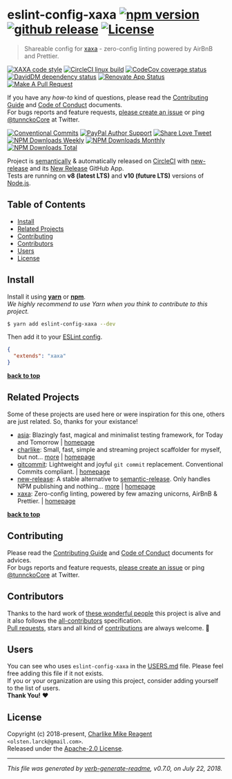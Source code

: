 # eslint-config-xaxa [![npm version][npmv-img]][npmv-url] [![github release][ghrelease-img]][ghrelease-url] [![License][license-img]][license-url]

<!-- When logo is needed
<p align="center">
  <a href="https://github.com/username/repo">
    <img src="./logo.png">
  </a>
</p>
<br>
-->

> Shareable config for [xaxa][] - zero-config linting powered by AirBnB and Prettier.

<div id="thetop"></div>

[![XAXA code style][codestyle-img]][codestyle-url]
[![CircleCI linux build][linuxbuild-img]][linuxbuild-url]
[![CodeCov coverage status][codecoverage-img]][codecoverage-url]
[![DavidDM dependency status][dependencies-img]][dependencies-url]
[![Renovate App Status][renovateapp-img]][renovateapp-url]
[![Make A Pull Request][prs-welcome-img]][prs-welcome-url]

If you have any _how-to_ kind of questions, please read the [Contributing Guide](./CONTRIBUTING.md) and [Code of Conduct](./CODE_OF_CONDUCT.md) documents.  
For bugs reports and feature requests, [please create an issue][open-issue-url] or ping [@tunnckoCore](https://twitter.com/tunnckoCore) at Twitter.

[![Conventional Commits][ccommits-img]][ccommits-url]
[![PayPal Author Support][paypal-donate-img]][paypal-donate-url]
[![Share Love Tweet][share-love-img]][share-love-url]
[![NPM Downloads Weekly][downloads-weekly-img]][npmv-url]
[![NPM Downloads Monthly][downloads-monthly-img]][npmv-url]
[![NPM Downloads Total][downloads-total-img]][npmv-url]

Project is [semantically](https://semver.org) & automatically released on [CircleCI][codecoverage-url] with [new-release][] and its [New Release](https://github.com/apps/new-release) GitHub App.  
Tests are running on **v8 (latest LTS)** and **v10 (future LTS)** versions of [Node.js][nodeversion-url].

## Table of Contents
- [Install](#install)
- [Related Projects](#related-projects)
- [Contributing](#contributing)
- [Contributors](#contributors)
- [Users](#users)
- [License](#license)

## Install
<!-- This project requires [**Node.js**][nodeversion-url] **>= 0.10.0**.  -->
Install it using [**yarn**](https://yarnpkg.com) or [**npm**](https://npmjs.com).  
_We highly recommend to use Yarn when you think to contribute to this project._

```bash
$ yarn add eslint-config-xaxa --dev
```

Then add it to your [ESLint config](https://eslint.org/docs/developer-guide/shareable-configs).

```json
{
  "extends": "xaxa"
}
```

**[back to top](#thetop)**

## Related Projects
Some of these projects are used here or were inspiration for this one, others are just related. So, thanks for your existance!
- [asia](https://www.npmjs.com/package/asia): Blazingly fast, magical and minimalist testing framework, for Today and Tomorrow | [homepage](https://github.com/olstenlarck/asia#readme "Blazingly fast, magical and minimalist testing framework, for Today and Tomorrow")
- [charlike](https://www.npmjs.com/package/charlike): Small, fast, simple and streaming project scaffolder for myself, but not… [more](https://github.com/tunnckoCore/charlike) | [homepage](https://github.com/tunnckoCore/charlike "Small, fast, simple and streaming project scaffolder for myself, but not only. Supports hundreds of template engines through the @JSTransformers API or if you want custom `render` function passed through options")
- [gitcommit](https://www.npmjs.com/package/gitcommit): Lightweight and joyful `git commit` replacement. Conventional Commits compliant. | [homepage](https://github.com/tunnckoCore/gitcommit "Lightweight and joyful `git commit` replacement. Conventional Commits compliant.")
- [new-release](https://www.npmjs.com/package/new-release): A stable alternative to [semantic-release][]. Only handles NPM publishing and nothing… [more](https://github.com/tunnckoCore/new-release#readme) | [homepage](https://github.com/tunnckoCore/new-release#readme "A stable alternative to [semantic-release][]. Only handles NPM publishing and nothing more. For creating GitHub releases use the Semantic Release GitHub App")
- [xaxa](https://www.npmjs.com/package/xaxa): Zero-config linting, powered by few amazing unicorns, AirBnB & Prettier. | [homepage](https://github.com/olstenlarck/xaxa "Zero-config linting, powered by few amazing unicorns, AirBnB & Prettier.")

**[back to top](#thetop)**

## Contributing
Please read the [Contributing Guide](./CONTRIBUTING.md) and [Code of Conduct](./CODE_OF_CONDUCT.md) documents for advices.  
For bugs reports and feature requests, [please create an issue][open-issue-url] or ping [@tunnckoCore](https://twitter.com/tunnckoCore) at Twitter.

## Contributors
Thanks to the hard work of [these wonderful people](./CONTRIBUTORS.md) this project is alive and it also follows the [all-contributors](https://github.com/kentcdodds/all-contributors) specification.  
[Pull requests](https://github.com/tunnckoCore/contributing#opening-a-pull-request), stars and all kind of [contributions](https://opensource.guide/how-to-contribute/#what-it-means-to-contribute) are always welcome. :stars:

## Users
You can see who uses `eslint-config-xaxa` in the [USERS.md](./USERS.md) file. Please feel free adding this file if it not exists.  
If you or your organization are using this project, consider adding yourself to the list of users.  
**Thank You!** :heart:

## License
Copyright (c) 2018-present, [Charlike Mike Reagent][author-link] `<olsten.larck@gmail.com>`.  
Released under the [Apache-2.0 License][license-url].

---

_This file was generated by [verb-generate-readme](https://github.com/verbose/verb-generate-readme), v0.7.0, on July 22, 2018._

<!-- Heading badges -->

[npmv-url]: https://www.npmjs.com/package/eslint-config-xaxa
[npmv-img]: https://badgen.now.sh/npm/v/eslint-config-xaxa?label=npm%20version

[ghrelease-url]: https://github.com/olstenlarck/eslint-config-xaxa/releases/latest
[ghrelease-img]: https://badgen.now.sh/github/release/olstenlarck/eslint-config-xaxa?label=github%20release

[license-url]: https://github.com/olstenlarck/eslint-config-xaxa/blob/master/LICENSE
[license-img]: https://badgen.now.sh/npm/license/eslint-config-xaxa

<!-- Front line badges -->

[codestyle-url]: https://github.com/olstenlarck/xaxa
[codestyle-img]: https://badgen.now.sh/badge/code%20style/xaxa/green

[linuxbuild-url]: https://circleci.com/gh/olstenlarck/eslint-config-xaxa/tree/master
[linuxbuild-img]: https://badgen.now.sh/circleci/github/olstenlarck/eslint-config-xaxa/master

[codecoverage-url]: https://codecov.io/gh/olstenlarck/eslint-config-xaxa
[codecoverage-img]: https://codecov.io/gh/olstenlarck/eslint-config-xaxa/branch/master/graph/badge.svg

[dependencies-url]: https://david-dm.org/olstenlarck/eslint-config-xaxa
[dependencies-img]: https://badgen.now.sh/david/dep/olstenlarck/eslint-config-xaxa

[ccommits-url]: https://conventionalcommits.org/
[ccommits-img]: https://badgen.now.sh/badge/conventional%20commits/v1.0.0/dfb317
[new-release-url]: https://github.com/tunnckoCore/new-release
[new-release-img]: https://badgen.now.sh/badge/semantically/released/05c5ff

[downloads-weekly-img]: https://badgen.now.sh/npm/dw/eslint-config-xaxa
[downloads-monthly-img]: https://badgen.now.sh/npm/dm/eslint-config-xaxa
[downloads-total-img]: https://badgen.now.sh/npm/dt/eslint-config-xaxa

[nodeversion-img]: https://img.shields.io/node/v/eslint-config-xaxa.svg
[nodeversion-url]: https://nodejs.org/en/download

[renovateapp-url]: https://renovatebot.com
[renovateapp-img]: https://badgen.now.sh/badge/renovate/enabled/green
[prs-welcome-img]: https://badgen.now.sh/badge/PRs/welcome/green
[prs-welcome-url]: http://makeapullrequest.com
[paypal-donate-url]: https://paypal.me/tunnckoCore/10
[paypal-donate-img]: https://badgen.now.sh/badge/$/support/purple

[share-love-url]: https://twitter.com/intent/tweet?text=https://github.com/olstenlarck/eslint-config-xaxa&via=tunnckoCore
[share-love-img]: https://badgen.now.sh/badge/twitter/share/1da1f2
[open-issue-url]: https://github.com/olstenlarck/eslint-config-xaxa/issues/new
[author-link]: https://i.am.charlike.online

[new-release]: https://github.com/tunnckoCore/new-release
[semantic-release]: https://github.com/semantic-release/semantic-release
[xaxa]: https://github.com/olstenlarck/xaxa